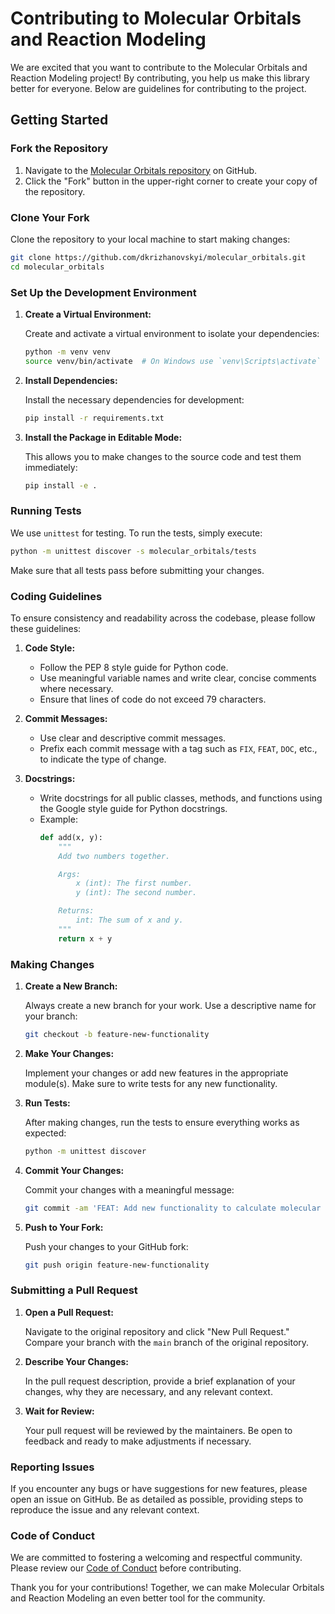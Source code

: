 # Contributing to Molecular Orbitals and Reaction Modeling

We are excited that you want to contribute to the Molecular Orbitals and Reaction Modeling project! By contributing, you help us make this library better for everyone. Below are guidelines for contributing to the project.

## Getting Started

### Fork the Repository

1. Navigate to the [Molecular Orbitals repository](https://github.com/dkrizhanovskyi/molecular_orbitals) on GitHub.
2. Click the "Fork" button in the upper-right corner to create your copy of the repository.

### Clone Your Fork

Clone the repository to your local machine to start making changes:

```bash
git clone https://github.com/dkrizhanovskyi/molecular_orbitals.git
cd molecular_orbitals
```

### Set Up the Development Environment

1. **Create a Virtual Environment:**

   Create and activate a virtual environment to isolate your dependencies:

   ```bash
   python -m venv venv
   source venv/bin/activate  # On Windows use `venv\Scripts\activate`
   ```

2. **Install Dependencies:**

   Install the necessary dependencies for development:

   ```bash
   pip install -r requirements.txt
   ```

3. **Install the Package in Editable Mode:**

   This allows you to make changes to the source code and test them immediately:

   ```bash
   pip install -e .
   ```

### Running Tests

We use `unittest` for testing. To run the tests, simply execute:

```bash
python -m unittest discover -s molecular_orbitals/tests
```

Make sure that all tests pass before submitting your changes.

### Coding Guidelines

To ensure consistency and readability across the codebase, please follow these guidelines:

1. **Code Style:**
   - Follow the PEP 8 style guide for Python code.
   - Use meaningful variable names and write clear, concise comments where necessary.
   - Ensure that lines of code do not exceed 79 characters.

2. **Commit Messages:**
   - Use clear and descriptive commit messages.
   - Prefix each commit message with a tag such as `FIX`, `FEAT`, `DOC`, etc., to indicate the type of change.

3. **Docstrings:**
   - Write docstrings for all public classes, methods, and functions using the Google style guide for Python docstrings.
   - Example:
     ```python
     def add(x, y):
         """
         Add two numbers together.

         Args:
             x (int): The first number.
             y (int): The second number.

         Returns:
             int: The sum of x and y.
         """
         return x + y
     ```

### Making Changes

1. **Create a New Branch:**

   Always create a new branch for your work. Use a descriptive name for your branch:

   ```bash
   git checkout -b feature-new-functionality
   ```

2. **Make Your Changes:**

   Implement your changes or add new features in the appropriate module(s). Make sure to write tests for any new functionality.

3. **Run Tests:**

   After making changes, run the tests to ensure everything works as expected:

   ```bash
   python -m unittest discover
   ```

4. **Commit Your Changes:**

   Commit your changes with a meaningful message:

   ```bash
   git commit -am 'FEAT: Add new functionality to calculate molecular energy'
   ```

5. **Push to Your Fork:**

   Push your changes to your GitHub fork:

   ```bash
   git push origin feature-new-functionality
   ```

### Submitting a Pull Request

1. **Open a Pull Request:**

   Navigate to the original repository and click "New Pull Request." Compare your branch with the `main` branch of the original repository.

2. **Describe Your Changes:**

   In the pull request description, provide a brief explanation of your changes, why they are necessary, and any relevant context.

3. **Wait for Review:**

   Your pull request will be reviewed by the maintainers. Be open to feedback and ready to make adjustments if necessary.

### Reporting Issues

If you encounter any bugs or have suggestions for new features, please open an issue on GitHub. Be as detailed as possible, providing steps to reproduce the issue and any relevant context.

### Code of Conduct

We are committed to fostering a welcoming and respectful community. Please review our [Code of Conduct](CODE_OF_CONDUCT.md) before contributing.

Thank you for your contributions! Together, we can make Molecular Orbitals and Reaction Modeling an even better tool for the community.
